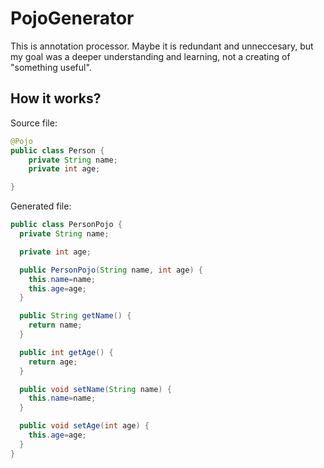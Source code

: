# PojoGenerator

This is annotation processor. Maybe it is redundant and unneccesary, but my goal was a deeper understanding and learning, not a creating of "something useful".

## How it works?

Source file:
````java
@Pojo
public class Person {
    private String name;
    private int age;

}
````

Generated file:

````java
public class PersonPojo {
  private String name;

  private int age;

  public PersonPojo(String name, int age) {
    this.name=name;
    this.age=age;
  }

  public String getName() {
    return name;
  }

  public int getAge() {
    return age;
  }

  public void setName(String name) {
    this.name=name;
  }

  public void setAge(int age) {
    this.age=age;
  }
}
````

